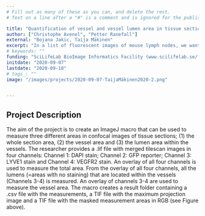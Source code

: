 ```yaml
---
# Fill out as many of these as you can, and delete the rest.
# Text on a line after a "#" is a comment and is ignored for the published page.

title: "Quantification of vessel and vessel lumen area in tissue sections"
author: ["Christophe Avenel", "Petter Ranefall"]
external: "Bojana Jakic, Taija Mäkinen"
excerpt: "In a list of fluorescent images of mouse lymph nodes, we want to measure the total area of the lymph nodes, the total area of lymphatic vessels and the total area of the lumen within the lymphatic vessels. The images are acquired using four different fluorescent stains: DAPI, GFP, VEGFR2 and Lyve-1."
# keywords: ""
funding: "SciLifeLab BioImage Informatics Facility (www.scilifelab.se/facilities/bioimage-informatics)"
initdate: "2020-09-07"
lastdate: "2020-09-18"
# tags_: ""
image: "/images/projects/2020-09-07-TaijaMäkinen2020-2.png"


---
```


## Project Description
The aim of the project is to create an ImageJ macro that can be used to measure three different areas in confocal images of tissue sections; (1) the whole section area, (2) the vessel area and (3) the lumen area within the vessels. The researcher provides a .lif file with merged tilescan images in four channels: Channel 1: DAPI stain; Channel 2: GFP reporter; Channel 3: LYVE1 stain and Channel 4: VEGFR2 stain. An overlay of all four channels is used to measure the total area. From the overlay of all four channels, all the lumens (=areas with no staining) that are located within the vessels (Channels 3-4) is measured. An overlay of channels 3-4 are used to measure the vessel area. The macro creates a result folder containing a .csv file with the measurements, a TIF file with the maximum projection image and a TIF file with the masked measurement areas in RGB (see Figure above).